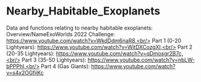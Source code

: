 # Nearby_Habitable_Exoplanets
Data and functions relating to nearby habitable exoplanets:<br/>
Overview/NameExoWorlds 2022 Challenge: https://www.youtube.com/watch?v=WkdDdm6naR8,<br/>
Part 1 (0-20 Lightyears): https://www.youtube.com/watch?v=WitDXCozgXI,<br/>
Part 2 (20-35 Lightyears): https://www.youtube.com/watch?v=qDmosgr2B7c,<br/>
Part 3 (35-50 Lightyears): https://www.youtube.com/watch?v=nbLW-bPPPhI,<br/>
Part 4 (Gas Giants): https://www.youtube.com/watch?v=s4x2OGfiiKc
